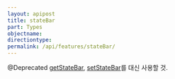 ```yaml
---
layout: apipost
title: stateBar
part: Types
objectname: 
directiontype: 
permalink: /api/features/stateBar/
---
```



@Deprecated [getStateBar](/api/features/), [setStateBar](/api/features/)를 대신 사용할 것.
